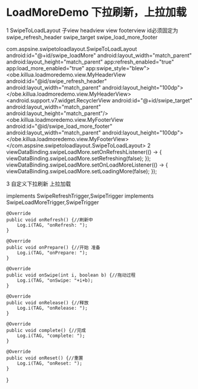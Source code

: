 # LoadMoreDemo 下拉刷新，上拉加载
1 SwipeToLoadLayout 子view headview view footerview id必须固定为 swipe_refresh_header swipe_target swipe_load_more_footer

com.aspsine.swipetoloadlayout.SwipeToLoadLayout
        android:id="@+id/swipe_loadMore"
        android:layout_width="match_parent"
        android:layout_height="match_parent"
        app:refresh_enabled="true"
        app:load_more_enabled="true"
        app:swipe_style="blew">
        <obe.killua.loadmoredemo.view.MyHeaderView
            android:id="@id/swipe_refresh_header"
            android:layout_width="match_parent"
            android:layout_height="100dp">
            <TextView
                android:layout_width="wrap_content"
                android:layout_height="wrap_content"
                android:layout_centerInParent="true"
                android:text="下拉刷新"/>
        </obe.killua.loadmoredemo.view.MyHeaderView>
        <android.support.v7.widget.RecyclerView
            android:id="@+id/swipe_target"
            android:layout_width="match_parent"
            android:layout_height="match_parent"/>
        <obe.killua.loadmoredemo.view.MyFooterView
            android:id="@id/swipe_load_more_footer"
            android:layout_width="match_parent"
            android:layout_height="100dp">
            <TextView
                android:layout_width="wrap_content"
                android:layout_height="wrap_content"
                android:layout_centerInParent="true"
                android:text="上拉加载"/>
        </obe.killua.loadmoredemo.view.MyFooterView>
    </com.aspsine.swipetoloadlayout.SwipeToLoadLayout>
2 
viewDataBinding.swipeLoadMore.setOnRefreshListener(() -> {
            viewDataBinding.swipeLoadMore.setRefreshing(false);
        });
viewDataBinding.swipeLoadMore.setOnLoadMoreListener(() -> {
    viewDataBinding.swipeLoadMore.setLoadingMore(false);
});

3 自定义下拉刷新 上拉加载 

 implements SwipeRefreshTrigger,SwipeTrigger
 implements SwipeLoadMoreTrigger,SwipeTrigger
 
    @Override
    public void onRefresh() {//刷新中
        Log.i(TAG, "onRefresh: ");
    }

    @Override
    public void onPrepare() {//开始 准备
        Log.i(TAG, "onPrepare: ");
    }

    @Override
    public void onSwipe(int i, boolean b) {//拖动过程
        Log.i(TAG, "onSwipe: "+i+b);
    }

    @Override
    public void onRelease() {//释放
        Log.i(TAG, "onRelease: ");
    }

    @Override
    public void complete() {//完成
        Log.i(TAG, "complete: ");
    }

    @Override
    public void onReset() {//重置
        Log.i(TAG, "onReset: ");
    }
}
